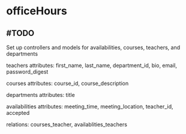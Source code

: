 # officeHours
#TODO
------
Set up controllers and models for availabilities, courses, teachers, and departments 

teachers attributes:       first_name, last_name, department_id, bio, email, password_digest

courses attributes:        course_id, course_description	

departments attributes:    title

availabilities attributes: meeting_time, meeting_location, teacher_id, accepted 

relations:                 courses_teacher, availablities_teachers